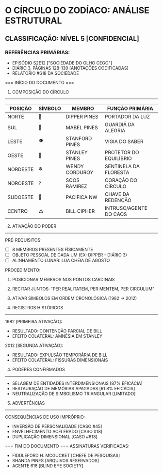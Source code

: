 # O CÍRCULO DO ZODÍACO: ANÁLISE ESTRUTURAL
## CLASSIFICAÇÃO: NÍVEL 5 [CONFIDENCIAL]
### REFERÊNCIAS PRIMÁRIAS:
- EPISÓDIO S2E12 ["SOCIEDADE DO OLHO CEGO"]
- DIÁRIO 3, PÁGINAS 128-130 [ANOTAÇÕES CODIFICADAS]
- RELATÓRIO #618 DA SOCIEDADE

=== INÍCIO DO DOCUMENTO ===

1. COMPOSIÇÃO DO CÍRCULO
------------------------------------
| POSIÇÃO | SÍMBOLO | MEMBRO          | FUNÇÃO PRIMÁRIA          |
|---------|---------|-----------------|--------------------------|
| NORTE   | 🌲      | DIPPER PINES    | PORTADOR DA LUZ          |
| SUL     | 🌟      | MABEL PINES     | GUARDIÃ DA ALEGRIA       |
| LESTE   | 👁️     | STANFORD PINES  | VIGIA DO SABER           |
| OESTE   | 🎩      | STANLEY PINES   | PROTETOR DO EQUILÍBRIO   |
| NORDESTE| ❄️      | WENDY CORDUROY  | SENTINELA DA FLORESTA    |
| NOROESTE| ?       | SOOS RAMIREZ    | CORAÇÃO DO CÍRCULO       |
| SUDOESTE| 🌈      | PACIFICA NW     | CHAVE DA REDENÇÃO        |
| CENTRO  | △       | BILL CIPHER     | INTRUSO/AGENTE DO CAOS   |

2. ATIVAÇÃO DO PODER
------------------------------------
PRÉ-REQUISITOS:
- [ ] 8 MEMBROS PRESENTES FÍSICAMENTE
- [ ] OBJETO PESSOAL DE CADA UM (EX: DIPPER - DIÁRIO 3)
- [ ] ALINHAMENTO LUNAR: LUA CHEIA DE AGOSTO

PROCEDIMENTO:
1. POSICIONAR MEMBROS NOS PONTOS CARDINAIS
2. RECITAR JUNTOS: "PER REALITATEM, PER MENTEM, PER CIRCULUM"
3. ATIVAR SÍMBOLOS EM ORDEM CRONOLÓGICA (1982 → 2012)

3. REGISTROS HISTÓRICOS
------------------------------------
1982 [PRIMEIRA ATIVAÇÃO]:
- RESULTADO: CONTENÇÃO PARCIAL DE BILL
- EFEITO COLATERAL: AMNÉSIA EM STANLEY

2012 [SEGUNDA ATIVAÇÃO]:
- RESULTADO: EXPULSÃO TEMPORÁRIA DE BILL
- EFEITO COLATERAL: FISSURAS DIMENSIONAIS

4. PODERES CONFIRMADOS
------------------------------------
- SELAGEM DE ENTIDADES INTERDIMENSIONAIS [87% EFICÁCIA]
- RESTAURAÇÃO DE MEMÓRIAS APAGADAS [61.8% EFICÁCIA]
- NEUTRALIZAÇÃO DE SIMBOLISMO TRIANGULAR [LIMITADO]

5. ADVERTÊNCIAS
------------------------------------
CONSEQUÊNCIAS DE USO IMPRÓPRIO:
- INVERSÃO DE PERSONALIDADE [CASO #45]
- ENVELHECIMENTO ACELERADO [CASO #18]
- DUPLICAÇÃO DIMENSIONAL [CASO #618]

=== FIM DO DOCUMENTO ===
ASSINATURAS VERIFICADAS:
- FIDDLEFORD H. MCGUCKET [CHEFE DE PESQUISAS]
- SHANDA PINES [ARQUIVOS RESERVADOS]
- AGENTE 618 [BLIND EYE SOCIETY]
